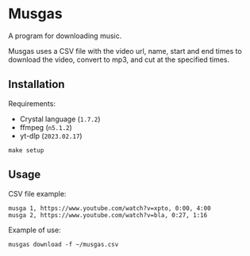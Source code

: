 # Musgas
A program for downloading music.

Musgas uses a CSV file with the video url, name, start and end times to download the video, convert to mp3, and cut at the specified times.

## Installation

Requirements:
- Crystal language (`1.7.2`)
- ffmpeg (` n5.1.2 `)
- yt-dlp (`2023.02.17`)

```console
make setup
```

## Usage

CSV file example:

```csv
musga 1, https://www.youtube.com/watch?v=xpto, 0:00, 4:00
musga 2, https://www.youtube.com/watch?v=bla, 0:27, 1:16
```

Example of use:

```console
musgas download -f ~/musgas.csv
```

